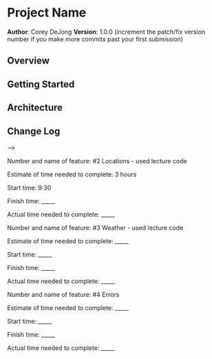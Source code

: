 # Project Name

**Author**: Corey DeJong
**Version**: 1.0.0 (increment the patch/fix version number if you make more commits past your first submission)

## Overview
<!-- Provide a high level overview of what this application is and why you are building it, beyond the fact that it's an assignment for this class. (i.e. What's your problem domain?) -->

## Getting Started
<!-- What are the steps that a user must take in order to build this app on their own machine and get it running? -->

## Architecture
<!-- Provide a detailed description of the application design. What technologies (languages, libraries, etc) you're using, and any other relevant design information. -->

## Change Log
<!-- Use this area to document the iterative changes made to your application as each feature is successfully implemented. Use time stamps. Here's an examples:

01-01-2001 4:59pm - Application now has a fully-functional express server, with a GET route for the location resource.

## Credits and Collaborations
<!-- Give credit (and a link) to other people or resources that helped you build this application. -->
-->


Number and name of feature: #2 Locations - used lecture code

Estimate of time needed to complete: 3 hours

Start time: 9:30

Finish time: _____

Actual time needed to complete: _____



Number and name of feature: #3 Weather - used lecture code

Estimate of time needed to complete: _____

Start time: _____

Finish time: _____

Actual time needed to complete: _____



Number and name of feature: #4 Errors

Estimate of time needed to complete: _____

Start time: _____

Finish time: _____

Actual time needed to complete: _____